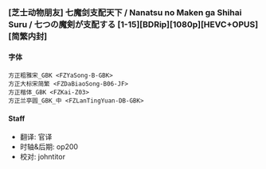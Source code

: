 ### [芝士动物朋友] 七魔剑支配天下 / Nanatsu no Maken ga Shihai Suru / 七つの魔剣が支配する [1-15][BDRip][1080p][HEVC+OPUS][简繁内封]

#### 字体
```
方正粗雅宋_GBK <FZYaSong-B-GBK>
方正大标宋简繁 <FZDaBiaoSong-B06-JF>
方正楷体_GBK <FZKai-Z03>
方正兰亭圆_GBK_中 <FZLanTingYuan-DB-GBK>
```

#### Staff
* 翻译: 官译
* 时轴&后期: op200
* 校对: johntitor
